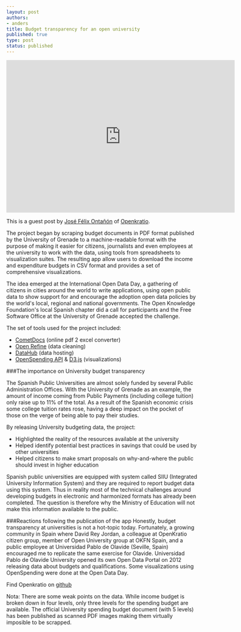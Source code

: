 ```yaml
---
layout: post
authors:
- anders
title: Budget transparency for an open university
published: true
type: post
status: published
---
```


<iframe width='600' height='400' src='http://openspending.org/upo-income-budget/embed?widget=treemap&state=%7B%22drilldown%22%3A%22articulo%22%2C%22year%22%3A%222012%22%2C%22cuts%22%3A%7B%7D%2C%22drilldowns%22%3A%5B%22articulo%22%5D%7D&width=600&height=400' frameborder='0'></iframe>

This is a guest post by [José Félix Ontañón](https://twitter.com/fontanon) of [Openkratio](http://openkratio.org/).

The project began by scraping budget documents in PDF format published by the University of Grenade to a machine-readable format with the purpose of making it easier for citizens, journalists and even employees at the university to work with the data, using tools from spreadsheets to visualization suites. The resulting app allow users to download the income and expenditure budgets in CSV format and provides a set of comprehensive visualizations.

The idea emerged at the International Open Data Day, a gathering of citizens in cities around the world to write applications, using open public data to show support for and encourage the adoption open data policies by the world's local, regional and national governments. The Open Knowledge Foundation's local Spanish chapter did a call for participants and the Free Software Office at the University of Grenade accepted the challenge.

The set of tools used for the project included:

* [CometDocs](http://www.cometdocs.com/) (online pdf 2 excel converter)
* [Open Refine](http://openrefine.org/) (data cleaning) 
* [DataHub](http://datahub.io) (data hosting)
* [OpenSpending API](http://docs.openspending.org/en/latest/model/design.html) & [D3.js](d3js.org) (visualizations)

###The importance on University budget transparency 

The Spanish Public Universities are almost solely funded by several Public Administration Offices. With the University of Grenade as an example, the amount of income coming from Public Payments (including college tuition) only raise up to 11% of the total. As a result of the Spanish economic crisis some college tuition rates rose, having a deep impact on the 
pocket of those on the verge of being able to pay their studies.

By releasing University budgeting data, the project:

* Highlighted the reality of the resources available at the university
* Helped identify potential best practices in savings that could be used by other universities
* Helped citizens to make smart proposals on why-and-where the public should invest in higher education

Spanish public universities are equipped with system called SIIU (Integrated University Information System) and they are required to report budget data using this
system. Thus in reality most of the technical challenges around developing budgets in electronic and harmonized formats has already been completed. The question is therefore why the Ministry of Education will not make this information available to the public.

###Reactions following the publication of the app
Honestly, budget transparency at universities is not a hot-topic today. Fortunately, a growing community in Spain where David Rey Jordan, a colleague at OpenKratio citizen group, member 
of Open University group at OKFN Spain, and a public employee at Universidad Pablo de Olavide (Seville, Spain) encouraged me to replicate the same exercise for Olavide. Universidad Pablo de Olavide University opened its own Open Data Portal on 2012 releasing data about budgets and qualifications. Some visualizations using OpenSpending were done at the Open Data Day. 

Find Openkratio on [github](http://openkratio.github.io/ugr-presupuestos/)

Nota: There are some weak points on the data. While income budget is broken down in
four levels, only three levels for the spending budget are available. The official University
spending budget document (with 5 levels) has been published as scanned PDF images
making them virtually imposible to be scrapped.

